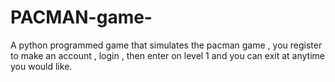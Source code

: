 # PACMAN-game-
A python programmed game that simulates the pacman game , you register to make an account , login , then enter on level 1 and you can exit at anytime you would like.
